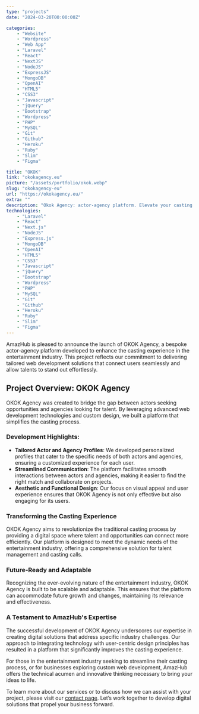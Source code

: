 ```yaml
---
type: "projects"
date: "2024-03-20T00:00:00Z"

categories: 
    - "Website"
    - "Wordpress"
    - "Web App"
    - "Laravel"
    - "React"
    - "NextJS"
    - "NodeJS"
    - "ExpressJS"
    - "MongoDB"
    - "OpenAI"
    - "HTML5"
    - "CSS3"
    - "Javascript"
    - "jQuery"
    - "Bootstrap"
    - "Wordpress"
    - "PHP"
    - "MySQL"
    - "Git"
    - "Github"
    - "Heroku"
    - "Ruby"
    - "Slim"
    - "Figma"

title: "OKOK"
link: "okokagency.eu"
picture: "/assets/portfolio/okok.webp"
slug: "okokagency-eu"
url: "https://okokagency.eu/"
extra: ""
description: "Okok Agency: actor-agency platform. Elevate your casting experience with our tailored web development solutions. Connect seamlessly, stand out effortlessly."
technologies: 
    - "Laravel"
    - "React"
    - "Next.js"
    - "NodeJS"
    - "Express.js"
    - "MongoDB"
    - "OpenAI"
    - "HTML5"
    - "CSS3"
    - "Javascript"
    - "jQuery"
    - "Bootstrap"
    - "Wordpress"
    - "PHP"
    - "MySQL"
    - "Git"
    - "Github"
    - "Heroku"
    - "Ruby"
    - "Slim"
    - "Figma"
---
```

AmazHub is pleased to announce the launch of OKOK Agency, a bespoke actor-agency platform developed to enhance the casting experience in the entertainment industry. This project reflects our commitment to delivering tailored web development solutions that connect users seamlessly and allow talents to stand out effortlessly.

## Project Overview: OKOK Agency
OKOK Agency was created to bridge the gap between actors seeking opportunities and agencies looking for talent. By leveraging advanced web development technologies and custom design, we built a platform that simplifies the casting process.

### Development Highlights:
- **Tailored Actor and Agency Profiles**: We developed personalized profiles that cater to the specific needs of both actors and agencies, ensuring a customized experience for each user.
- **Streamlined Communication**: The platform facilitates smooth interactions between actors and agencies, making it easier to find the right match and collaborate on projects.
- **Aesthetic and Functional Design**: Our focus on visual appeal and user experience ensures that OKOK Agency is not only effective but also engaging for its users.

### Transforming the Casting Experience
OKOK Agency aims to revolutionize the traditional casting process by providing a digital space where talent and opportunities can connect more efficiently. Our platform is designed to meet the dynamic needs of the entertainment industry, offering a comprehensive solution for talent management and casting calls.

### Future-Ready and Adaptable
Recognizing the ever-evolving nature of the entertainment industry, OKOK Agency is built to be scalable and adaptable. This ensures that the platform can accommodate future growth and changes, maintaining its relevance and effectiveness.

### A Testament to AmazHub's Expertise
The successful development of OKOK Agency underscores our expertise in creating digital solutions that address specific industry challenges. Our approach to integrating technology with user-centric design principles has resulted in a platform that significantly improves the casting experience.

For those in the entertainment industry seeking to streamline their casting process, or for businesses exploring custom web development, AmazHub offers the technical acumen and innovative thinking necessary to bring your ideas to life.

To learn more about our services or to discuss how we can assist with your project, please visit our [contact page](https://amazhub.net/contact-us). Let’s work together to develop digital solutions that propel your business forward.